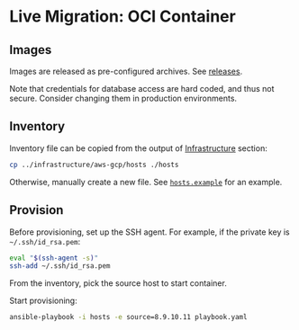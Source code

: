 # Live Migration: OCI Container

## Images

Images are released as pre-configured archives. See [releases](https://github.com/blead/live-migration/releases/).

Note that credentials for database access are hard coded, and thus not secure. Consider changing them in production environments.

## Inventory

Inventory file can be copied from the output of [Infrastructure](../infrastructure) section:

```sh
cp ../infrastructure/aws-gcp/hosts ./hosts
```

Otherwise, manually create a new file. See [`hosts.example`](hosts.example) for an example.

## Provision

Before provisioning, set up the SSH agent. For example, if the private key is `~/.ssh/id_rsa.pem`:

```sh
eval "$(ssh-agent -s)"
ssh-add ~/.ssh/id_rsa.pem
```

From the inventory, pick the source host to start container.

Start provisioning:

```sh
ansible-playbook -i hosts -e source=8.9.10.11 playbook.yaml
```
